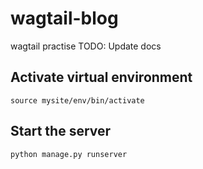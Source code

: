# wagtail-blog
wagtail practise
TODO: Update docs
## Activate virtual environment
`source mysite/env/bin/activate`
## Start the server
`python manage.py runserver`
